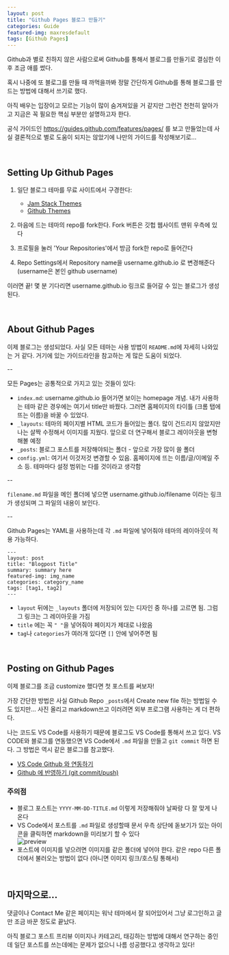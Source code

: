 ```yaml
---
layout: post
title: "Github Pages 블로그 만들기"
categories: Guide
featured-img: maxresdefault
tags: [Github Pages]
---
```


Github과 별로 친하지 않은 사람으로써 Github를 통해서 블로그를 만들기로 결심한 이후 조금 애를 썼다.

혹시 나중에 또 블로그를 만들 때 까먹을까봐 정말 간단하게 Github를 통해 블로그를 만드는 방법에 대해서 쓰기로 했다.

아직 배우는 입장이고 모르는 기능이 많이 숨겨져있을 거 같지만 그런건 천천히 알아가고 지금은 꼭 필요한 핵심 부분만 설명하고자 한다. 

공식 가이드인 <https://guides.github.com/features/pages/> 를 보고 만들었는데 사실 결론적으로 별로 도움이 되지는 않았기에 나만의 가이드를 작성해보기로...

<br>

## Setting Up Github Pages

1. 일단 블로그 테마를 무료 사이트에서 구경한다: 
    - [Jam Stack Themes](https://jamstackthemes.dev/ssg/jekyll/) 
    - [Github Themes](https://github.com/topics/jekyll-theme)

2. 마음에 드는 테마의 repo를 fork한다. Fork 버튼은 깃헙 웹사이트 맨위 우측에 있다
3. 프로필을 눌러 'Your Repositories'에서 방금 fork한 repo로 들어간다
4. Repo Settings에서 Repository name을 username.github.io 로 변경해준다 (username은 본인 github username)

이러면 끝! 몇 분 기다리면 username.github.io 링크로 들어갈 수 있는 블로그가 생성된다.

<br>

## About Github Pages 

이제 블로그는 생성되었다. 사실 모든 테마는 사용 방법이 `README.md`에 자세히 나와있는 거 같다. 거기에 있는 가이드라인을 참고하는 게 많은 도움이 되었다. 

--

모든 Pages는 공통적으로 가지고 있는 것들이 있다:  

- `index.md`: username.github.io 들어가면 보이는 homepage 개념. 내가 사용하는 테마 같은 경우에는 여기서 title만 바꿨다. 그러면 홈페이지의 타이틀 (크롬 탭에 뜨는 이름)을 바꿀 수 있었다.
- `_layouts`: 테마의 페이지별 HTML 코드가 들어있는 폴더. 많이 건드리지 않았지만 나는 살짝 수정해서 이미지를 지웠다. 앞으로 더 연구해서 블로그 레이아웃을 변형해볼 예정
- `_posts`: 블로그 포스트를 저장해야되는 폴더 -  앞으로 가장 많이 쓸 폴더
- `config.yml`: 여기서 이것저것 변경할 수 있음. 홈페이지에 뜨는 이름/글/이메일 주소 등. 테마마다 설정 범위는 다를 것이라고 생각함

--

`filename.md`  파일을 메인 폴더에 넣으면 username.github.io/filename 이라는 링크가 생성되며 그 파일의 내용이 보인다.

--

Github Pages는 YAML을 사용하는데 각 `.md` 파일에 넣어줘야 테마의 레이아웃이 적용 가능하다. 
```
---
layout: post
title: "Blogpost Title"
summary: summary here
featured-img: img_name
categories: category_name
tags: [tag1, tag2]
---

```

- `layout` 뒤에는 `_layouts` 폴더에 저장되어 있는 디자인 중 하나를 고르면 됨. 그럼 그 링크는 그 레이아웃을 가짐
- `title` 에는 꼭 `" "`을 넣어줘야 페이지가 제대로 나왔음 
- `tag`나 `categories`가 여러개 있다면 `[]` 안에 넣어주면 됨

<br>

## Posting on Github Pages
이제 블로그를 조금 customize 했다면 첫 포스트를 써보자!

가장 간단한 방법은 사실 Github Repo `_posts`에서 Create new file 하는 방법일 수도 있지만... 사진 올리고 markdown쓰고 이러려면 외부 프로그램 사용하는 게 더 편하다.

나는 코드도 VS Code를 사용하기 때문에 블로그도 VS Code를 통해서 쓰고 있다. VS CODE와 블로그를 연동했으면 VS Code에서 `.md` 파일을 만들고 `git commit` 하면 된다. 그 방법은 역시 같은 블로그를 참고했다.


- [VS Code Github 와 연동하기](https://technote.kr/352?category=940649)
- [Github 에 반영하기 (git commit/push)](https://technote.kr/353?category=940649)

### 주의점
- 블로그 포스트는 `YYYY-MM-DD-TITLE.md` 이렇게 저장해줘야 날짜랑 다 잘 맞게 나온다
- VS Code에서 포스트를 `.md` 파일로 생성할때 문서 우측 상단에 돋보기가 있는 아이콘을 클릭하면 markdown을 미리보기 할 수 있다  
   ![preview](https://i.ibb.co/DwnsjZc/Screen-Shot-2021-01-13-at-8-18-47-PM.png)  
- 포스트에 이미지를 넣으려면 이미지를 같은 폴더에 넣어야 한다. 같은 repo 다른 폴더에서 불러오는 방법이 없다 (아니면 이미지 링크/호스팅 통해서)


<br>

## 마지막으로...
댓글이나 Contact Me 같은 페이지는 워낙 테마에서 잘 되어있어서 그냥 로그인하고 글만 조금 바꾼 정도로 끝났다.

아직 블로그 포스트 프리뷰 이미지나 카테고리, 태깅하는 방법에 대해서 연구하는 중인데 일단 포스트를 쓰는데에는 문제가 없으니 나름 성공했다고 생각하고 있다!